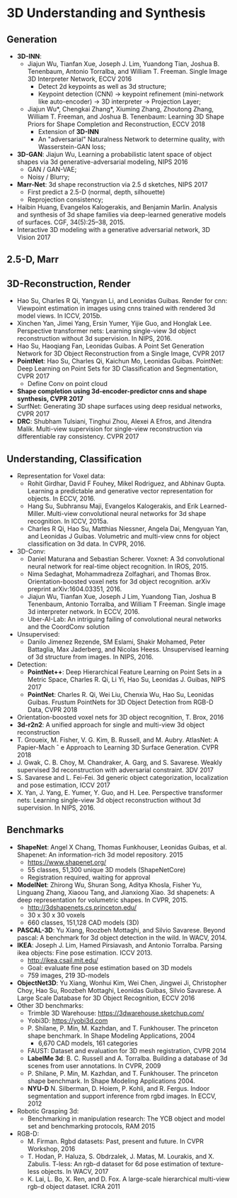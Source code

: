 # 3D Understanding and Synthesis

## Generation
- **3D-INN**:
	- Jiajun Wu, Tianfan Xue, Joseph J. Lim, Yuandong Tian, Joshua B. Tenenbaum, Antonio Torralba, and William T. Freeman. Single Image 3D Interpreter Network, ECCV 2016
		- Detect 2d keypoints as well as 3d structure;
		- Keypoint detection (CNN) -> keypoint refinement (mini-network like auto-encoder) -> 3D interpreter -> Projection Layer;
	- Jiajun Wu*, Chengkai Zhang*, Xiuming Zhang, Zhoutong Zhang, William T. Freeman, and Joshua B. Tenenbaum: Learning 3D Shape Priors for Shape Completion and Reconstruction, ECCV 2018
		- Extension of **3D-INN**
		- An "adversarial" Naturalness Network to determine quality, with Wasserstein-GAN loss;
- **3D-GAN**: Jiajun Wu, Learning a probabilistic latent space of object shapes via 3d generative-adversarial modeling, NIPS 2016
	- GAN / GAN-VAE;
	- Noisy / Blurry;
- **Marr-Net**: 3d shape reconstruction via 2.5 d sketches, NIPS 2017
	- First predict a 2.5-D (normal, depth, silhouette)
	- Reprojection consistency;
- Haibin Huang, Evangelos Kalogerakis, and Benjamin Marlin. Analysis and synthesis of 3d shape families via
deep-learned generative models of surfaces. CGF, 34(5):25–38, 2015.
- Interactive 3D modeling with a generative adversarial network, 3D Vision 2017

## 2.5-D, Marr

## 3D-Reconstruction, Render
- Hao Su, Charles R Qi, Yangyan Li, and Leonidas Guibas. Render for cnn: Viewpoint estimation in images using cnns trained with rendered 3d model views. In ICCV, 2015b.
- Xinchen Yan, Jimei Yang, Ersin Yumer, Yijie Guo, and Honglak Lee. Perspective transformer nets: Learning single-view 3d object reconstruction without 3d supervision. In NIPS, 2016.
- Hao Su, Haoqiang Fan, Leonidas Guibas. A Point Set Generation Network for 3D Object Reconstruction from a Single Image, CVPR 2017
- **PointNet**: Hao Su, Charles Qi, Kaichun Mo, Leonidas Guibas. PointNet: Deep Learning on Point Sets for 3D Classification and Segmentation, CVPR 2017
	- Define Conv on point cloud 
- **Shape completion using 3d-encoder-predictor cnns and shape synthesis, CVPR 2017**
- SurfNet: Generating 3D shape surfaces using deep residual networks, CVPR 2017
- **DRC**: Shubham Tulsiani, Tinghui Zhou, Alexei A Efros, and Jitendra Malik. Multi-view supervision for single-view reconstruction via differentiable ray consistency. CVPR 2017

## Understanding, Classification
- Representation for Voxel data:
	- Rohit Girdhar, David F Fouhey, Mikel Rodriguez, and Abhinav Gupta. Learning a predictable and generative vector representation for objects. In ECCV, 2016.
	- Hang Su, Subhransu Maji, Evangelos Kalogerakis, and Erik Learned-Miller. Multi-view convolutional neural networks for 3d shape recognition. In ICCV, 2015a.
	- Charles R Qi, Hao Su, Matthias Niessner, Angela Dai, Mengyuan Yan, and Leonidas J Guibas. Volumetric and multi-view cnns for object classification on 3d data. In CVPR, 2016.
- 3D-Conv:
	- Daniel Maturana and Sebastian Scherer. Voxnet: A 3d convolutional neural network for real-time object
recognition. In IROS, 2015.
	- Nima Sedaghat, Mohammadreza Zolfaghari, and Thomas Brox. Orientation-boosted voxel nets for 3d object
recognition. arXiv preprint arXiv:1604.03351, 2016.
	- Jiajun Wu, Tianfan Xue, Joseph J Lim, Yuandong Tian, Joshua B Tenenbaum, Antonio Torralba, and William T
Freeman. Single image 3d interpreter network. In ECCV, 2016.
	- Uber-AI-Lab: An intriguing failing of convolutional neural networks and the CoordConv solution
- Unsupervised:
	- Danilo Jimenez Rezende, SM Eslami, Shakir Mohamed, Peter Battaglia, Max Jaderberg, and Nicolas Heess. Unsupervised learning of 3d structure from images. In NIPS, 2016.
- Detection:
	- **PointNet++**: Deep Hierarchical Feature Learning on Point Sets in a Metric Space, Charles R. Qi, Li Yi, Hao Su, Leonidas J. Guibas, NIPS 2017
	- **PointNet**: Charles R. Qi, Wei Liu, Chenxia Wu, Hao Su, Leonidas Guibas. Frustum PointNets for 3D Object Detection from RGB-D Data, CVPR 2018
- Orientation-boosted voxel nets for 3D object recognition, T. Brox, 2016
- **3d-r2n2**: A unified approach for single and multi-view 3d object reconstruction
- T. Groueix, M. Fisher, V. G. Kim, B. Russell, and M. Aubry. AtlasNet: A Papier-Mach ˆ e Approach to Learning 3D Surface Generation. CVPR 2018
- J. Gwak, C. B. Choy, M. Chandraker, A. Garg, and S. Savarese. Weakly supervised 3d reconstruction with adversarial constraint. 3DV 2017
- S. Savarese and L. Fei-Fei. 3d generic object categorization, localization and pose estimation, ICCV 2017
- X. Yan, J. Yang, E. Yumer, Y. Guo, and H. Lee. Perspective transformer nets: Learning single-view 3d object reconstruction without 3d supervision. In NIPS, 2016.

## Benchmarks
- **ShapeNet**: Angel X Chang, Thomas Funkhouser, Leonidas Guibas, et al. Shapenet: An information-rich 3d model repository. 2015
	- https://www.shapenet.org/
	- 55 classes, 51,300 unique 3D models (ShapeNetCore)
	- Registration required, waiting for approval
- **ModelNet**: Zhirong Wu, Shuran Song, Aditya Khosla, Fisher Yu, Linguang Zhang, Xiaoou Tang, and Jianxiong Xiao. 3d shapenets: A deep representation for volumetric shapes. In CVPR, 2015.
	- http://3dshapenets.cs.princeton.edu/
	- 30 x 30 x 30 voxels
	- 660 classes, 151,128 CAD models (3D)
- **PASCAL-3D**: Yu Xiang, Roozbeh Mottaghi, and Silvio Savarese. Beyond pascal: A benchmark for 3d object detection in the wild. In WACV, 2014.
- **IKEA**: Joseph J. Lim, Hamed Pirsiavash, and Antonio Torralba. Parsing ikea objects: Fine pose estimation. ICCV 2013.
	- http://ikea.csail.mit.edu/
	- Goal: evaluate fine pose estimation based on 3D models
	- 759 images, 219 3D-models
- **ObjectNet3D**: Yu Xiang, Wonhui Kim, Wei Chen, Jingwei Ji, Christopher Choy, Hao Su, Roozbeh Mottaghi, Leonidas Guibas, Silvio Savarese. A Large Scale Database for 3D Object Recognition, ECCV 2016
- Other 3D benchmarks:
	- Trimble 3D Warehouse: https://3dwarehouse.sketchup.com/
	- Yobi3D: https://yobi3d.com
	- P. Shilane, P. Min, M. Kazhdan, and T. Funkhouser. The princeton shape benchmark. In Shape Modeling Applications, 2004
		- 6,670 CAD models, 161 categories
	- FAUST: Dataset and evaluation for 3D mesh registration, CVPR 2014
	- **LabelMe 3d**: B. C. Russell and A. Torralba. Building a database of 3d scenes from user annotations. In CVPR, 2009
	- P. Shilane, P. Min, M. Kazhdan, and T. Funkhouser. The princeton shape benchmark. In Shape Modeling Applications 2004. 
	- **NYU-D** N. Silberman, D. Hoiem, P. Kohli, and R. Fergus. Indoor segmentation and support inference from rgbd images. In
ECCV, 2012
- Robotic Grasping 3d:
	- Benchmarking in manipulation research: The YCB object and model set and benchmarking protocols, RAM 2015
- RGB-D:
	- M. Firman. Rgbd datasets: Past, present and future. In CVPR Workshop, 2016
	- T. Hodan, P. Haluza, S. Obdrzalek, J. Matas, M. Lourakis, and X. Zabulis. T-less: An rgb-d dataset for 6d pose estimation of texture-less objects. In WACV, 2017
	- K. Lai, L. Bo, X. Ren, and D. Fox. A large-scale hierarchical multi-view rgb-d object dataset. ICRA 2011
